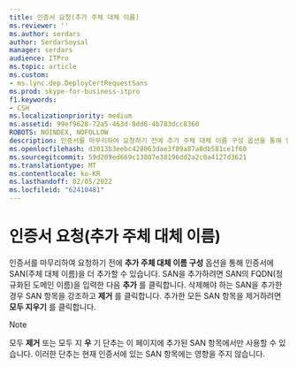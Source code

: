```yaml
---
title: 인증서 요청(추가 주체 대체 이름)
ms.reviewer: ''
ms.author: serdars
author: SerdarSoysal
manager: serdars
audience: ITPro
ms.topic: article
ms.custom:
- ms.lync.dep.DeployCertRequestSans
ms.prod: skype-for-business-itpro
f1.keywords:
- CSH
ms.localizationpriority: medium
ms.assetid: 99ef9628-72a5-463d-8dd6-4b783dcc8360
ROBOTS: NOINDEX, NOFOLLOW
description: 인증서를 마무리하여 요청하기 전에 추가 주체 대체 이름 구성 옵션을 통해 인증서에 SAN(주체 대체 이름)을 더 추가할 수 있습니다. SAN을 추가하려면 SAN의 FQDN(정규화된 도메인 이름)을 입력한 다음 추가를 클릭합니다. 삭제해야 하는 SAN을 추가한 경우 SAN 항목을 강조하고 제거를 클릭합니다. 추가한 모든 SAN 항목을 제거하려면 모두 지우기를 클릭합니다.
ms.openlocfilehash: d3013b3eebc428063dae3f89a87a8db581ce1f60
ms.sourcegitcommit: 59d209ed669c13807e38196dd2a2c0a4127d3621
ms.translationtype: MT
ms.contentlocale: ko-KR
ms.lasthandoff: 02/05/2022
ms.locfileid: "62410481"
---
```

# <a name="certificate-request-additional-subject-alternate-names"></a>인증서 요청(추가 주체 대체 이름)
 
인증서를 마무리하여 요청하기 전에 **추가 주체 대체 이름 구성** 옵션을 통해 인증서에 SAN(주체 대체 이름)을 더 추가할 수 있습니다. SAN을 추가하려면 SAN의 FQDN(정규화된 도메인 이름)을 입력한 다음 **추가** 를 클릭합니다. 삭제해야 하는 SAN을 추가한 경우 SAN 항목을 강조하고 **제거** 를 클릭합니다. 추가한 모든 SAN 항목을 제거하려면 **모두 지우기** 를 클릭합니다.
  
> [!NOTE]
> 모두 **제거** 또는 모두 지 **우** 기 단추는 이 페이지에 추가된 SAN 항목에서만 사용할 수 있습니다. 이러한 단추는 현재 인증서에 있는 SAN 항목에는 영향을 주지 않습니다.
  

